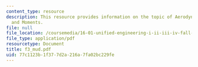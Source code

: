 ```yaml
---
content_type: resource
description: This resource provides information on the topic of Aerodynamic Forces
  and Moments.
file: null
file_location: /coursemedia/16-01-unified-engineering-i-ii-iii-iv-fall-2005-spring-2006/77c1123b1f377d2a216a7fa02bc229fe_f3_mud.pdf
file_type: application/pdf
resourcetype: Document
title: f3_mud.pdf
uid: 77c1123b-1f37-7d2a-216a-7fa02bc229fe
---
```

